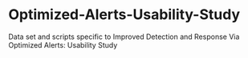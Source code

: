 # Optimized-Alerts-Usability-Study
Data set and scripts specific to Improved Detection and Response Via Optimized Alerts: Usability Study
